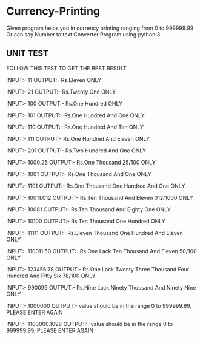 # Currency-Printing

Given program helps you in currency printing ranging from 0 to 999999.99
Or can say Number to text Converter Program using python 3.



## UNIT TEST
FOLLOW THIS TEST TO GET THE BEST RESULT.

INPUT:- 11
OUTPUT:- Rs.Eleven ONLY

INPUT:- 21
OUTPUT:- Rs.Twenty One ONLY

INPUT:- 100
OUTPUT:- Rs.One Hundred  ONLY

INPUT:- 101
OUTPUT:- Rs.One Hundred And One ONLY

INPUT:- 110
OUTPUT:- Rs.One Hundred And Ten ONLY

INPUT:- 111
OUTPUT:- Rs.One Hundred And Eleven ONLY

INPUT:- 201
OUTPUT:- Rs.Two Hundred And One ONLY

INPUT:- 1000.25
OUTPUT:- Rs.One Thousand  25/100 ONLY

INPUT:- 1001
OUTPUT:- Rs.One Thousand And One ONLY

INPUT:- 1101
OUTPUT:- Rs.One Thousand One Hundred And One ONLY

INPUT:- 10011.012
OUTPUT:- Rs.Ten Thousand And Eleven 012/1000 ONLY

INPUT:- 10081
OUTPUT:- Rs.Ten Thousand And Eighty One ONLY

INPUT:- 10100
OUTPUT:- Rs.Ten Thousand One Hundred  ONLY

INPUT:- 11111
OUTPUT:- Rs.Eleven Thousand One Hundred And Eleven ONLY

INPUT:- 110011.50
OUTPUT:- Rs.One Lack Ten Thousand And Eleven 50/100 ONLY

INPUT:- 123456.78
OUTPUT:-  Rs.One Lack Twenty Three Thousand Four Hundred And Fifty Six 78/100 ONLY

INPUT:- 990099
OUTPUT:- Rs.Nine Lack Ninety   Thousand And Ninety Nine ONLY

INPUT:- 1000000
OUTPUT:- value should be in the range 0 to 999999.99, PLEASE ENTER AGAIN

INPUT:- 1100000.1098
OUTPUT:- value should be in the range 0 to 999999.99, PLEASE ENTER AGAIN

